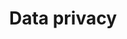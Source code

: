 ---
layout: topic
title: Data privacy
permalink: /design/topics/security-data
sort: Security_Data privacy
topic_id: security-data
topic_category: Security
topic_name: Data privacy
topic_description: Data privacy concerns
guidelines:
  - guideline_id: ausdto-api-design-guide
    guideline_title: API Design Guide
    guideline_type: website
    guideline_url: 'https://apiguide.readthedocs.io/en/latest/index.html'
    guideline_company: Australian Digital Transformation Office
    guideline_companyLogoUrl: /media/logos/ausdto.png
    guideline_companyUrl: 'https://www.dto.gov.au/'
    guideline_date: 2015-10-20T00:00:00.000Z
    guideline_reviewDate: 2016-08-18T00:00:00.000Z
    guideline__links:
      self:
        href: /design/guidelines/ausdto-api-design-guide
      guidelineTopics:
        href: /design/guidelines/ausdto-api-design-guide/topics
    references:
      - name: Privacy and security
        url: 'https://apiguide.readthedocs.io/en/latest/principles/security.html'
  - guideline_id: haufe-api-styleguide
    guideline_title: Haufe API style guide
    guideline_type: github
    guideline_url: 'https://github.com/Haufe-Lexware/api-style-guide/blob/master/readme.md'
    guideline_company: Haufe
    guideline_companyLogoUrl: /media/logos/haufe.png
    guideline_companyUrl: 'http://dev.haufe.com/'
    guideline_date: 2015-01-15T00:00:00.000Z
    guideline_reviewDate: 2016-08-31T00:00:00.000Z
    guideline__links:
      self:
        href: /design/guidelines/haufe-api-styleguide
      guidelineTopics:
        href: /design/guidelines/haufe-api-styleguide/topics
    references:
      - name: Security and Authentication
        url: 'https://github.com/Haufe-Lexware/api-style-guide/blob/master/security-and-authentication/security-and-authentication.md'
  - guideline_id: microsoft-rest-api-guidelines
    guideline_title: Microsoft REST API Guidelines
    guideline_type: github
    guideline_url: 'https://github.com/Microsoft/api-guidelines/blob/master/Guidelines.md'
    guideline_company: Microsoft
    guideline_companyLogoUrl: /media/logos/microsoft.png
    guideline_companyUrl: 'https://opensource.microsoft.com/'
    guideline_date: 2016-07-19T00:00:00.000Z
    guideline_reviewDate: 2016-08-31T00:00:00.000Z
    guideline__links:
      self:
        href: /design/guidelines/microsoft-rest-api-guidelines
      guidelineTopics:
        href: /design/guidelines/microsoft-rest-api-guidelines/topics
    references:
      - name: PII parameters
        url: 'https://github.com/Microsoft/api-guidelines/blob/master/Guidelines.md#79-pii-parameters'
---
